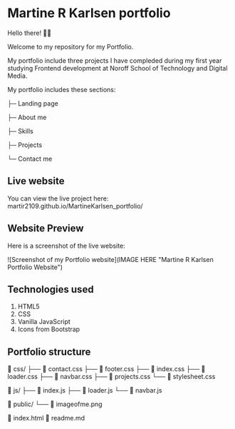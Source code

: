 # Martine R Karlsen portfolio

Hello there! 👋🏼

Welcome to my repository for my Portfolio.

My portfolio include three projects I have compleded during my first year studying Frontend development at Noroff School of Technology and Digital Media.

My portfolio includes these sections:

├─ Landing page

├─ About me

├─ Skills

├─ Projects

└─ Contact me

## Live website

You can view the live project here: martir2109.github.io/MartineKarlsen_portfolio/

## Website Preview

Here is a screenshot of the live website:

![Screenshot of my Portfolio website](IMAGE HERE "Martine R Karlsen Portfolio Website")

## Technologies used

1. HTML5
2. CSS
3. Vanilla JavaScript
4. Icons from Bootstrap

## Portfolio structure

📁 css/
├── 📄 contact.css
├── 📄 footer.css
├── 📄 index.css
├── 📄 loader.css
├── 📄 navbar.css
├── 📄 projects.css
└── 📄 stylesheet.css

📁 js/
├── 📄 index.js
├── 📄 loader.js
└── 📄 navbar.js

📁 public/
└── 📄 imageofme.png

📄 index.html
📄 readme.md
